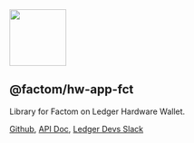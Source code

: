 <img src="https://user-images.githubusercontent.com/211411/34776833-6f1ef4da-f618-11e7-8b13-f0697901d6a8.png" height="100" />

## @factom/hw-app-fct

Library for Factom on Ledger Hardware Wallet.

[Github](https://github.com/MyFactomWallet/ledger-factomjs),
[API Doc](http://ledgerhq.github.io/ledgerjs/),
[Ledger Devs Slack](https://ledger-dev.slack.com/)
